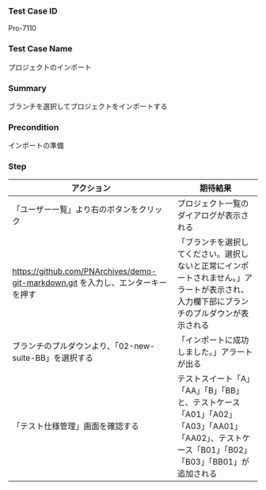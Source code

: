 ### Test Case ID
Pro-7110

### Test Case Name
プロジェクトのインポート

### Summary
ブランチを選択してプロジェクトをインポートする

### Precondition
インポートの準備

### Step
| アクション      | 期待結果            |
|------------|-----------------|
| 「ユーザー一覧」より右のボタンをクリック | プロジェクト一覧のダイアログが表示される |
| https://github.com/PNArchives/demo-git-markdown.git を入力し、エンターキーを押す | 「ブランチを選択してください。選択しないと正常にインポートされません。」アラートが表示され、入力欄下部にブランチのプルダウンが表示される |
| ブランチのプルダウンより、「02-new-suite-BB」を選択する | 「インポートに成功しました。」アラートが出る |
| 「テスト仕様管理」画面を確認する | テストスイート「A」「AA」「B」「BB」と、テストケース「A01」「A02」「A03」「AA01」「AA02」、テストケース「B01」「B02」「B03」「BB01」が追加される |
